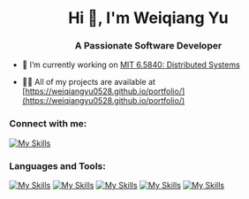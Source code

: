 <h1 align="center">Hi 👋, I'm Weiqiang Yu</h1>
<h3 align="center">A Passionate Software Developer</h3>

- 🔭 I’m currently working on [MIT 6.5840: Distributed Systems](https://github.com/WeiqiangYu0528/6.5840)

- 👨‍💻 All of my projects are available at [https://weiqiangyu0528.github.io/portfolio/](https://weiqiangyu0528.github.io/portfolio/)

### Connect with me:
[![My Skills](https://skillicons.dev/icons?i=linkedin)](https://www.linkedin.com/in/weiqiang-yu/)

### Languages and Tools:
[![My Skills](https://skillicons.dev/icons?i=bash,c,cpp,go,java,lua,nodejs,php,py,js,ts,r,matlab)](https://skillicons.dev)
[![My Skills](https://skillicons.dev/icons?i=html,css,bootstrap,d3,django,jest,jquery,maven,nextjs,react,spring,tailwind,threejs)](https://skillicons.dev)
[![My Skills](https://skillicons.dev/icons?i=elasticsearch,firebase,mongodb,mysql,postgres,redis,sqlite)](https://skillicons.dev)
[![My Skills](https://skillicons.dev/icons?i=aws,docker,gcp,jenkins,kubernetes,openshift)](https://skillicons.dev)
[![My Skills](https://skillicons.dev/icons?i=pytorch,sklearn,tensorflow,git,linux,latex,md,postman,ps,blender)](https://skillicons.dev)

